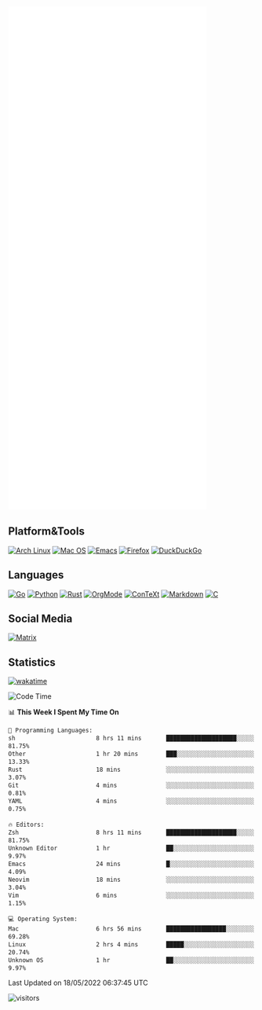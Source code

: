 ![Metrics](https://github.com/SteamedFish/SteamedFish/blob/master/github-metrics.svg)

## Platform&Tools

[![Arch Linux](https://img.shields.io/badge/ArchLinux-1793D1?logo=arch-linux&logoColor=fff&style=flat-square)](https://archlinux.org/)
[![Mac OS](https://img.shields.io/badge/MacOS-000000?style=flat-square&logo=macos&logoColor=F0F0F0)](https://www.apple.com/macos/)
[![Emacs](https://img.shields.io/badge/Emacs-%237F5AB6.svg?&style=flat-square&logo=gnu-emacs&logoColor=white)](https://www.gnu.org/software/emacs/)
[![Firefox](https://img.shields.io/badge/Firefox-FF7139?style=flat-square&logo=Firefox-Browser&logoColor=white)](https://firefox.com/)
[![DuckDuckGo](https://img.shields.io/badge/DuckDuckGo-DE5833?style=flat-square&logo=DuckDuckGo&logoColor=white)](https://duckduckgo.com/)

## Languages

[![Go](https://img.shields.io/badge/Golang-%2300ADD8.svg?style=flat-square&logo=go&logoColor=white)](https://golang.org/)
[![Python](https://img.shields.io/badge/Python-3670A0?style=flat-square&logo=python&logoColor=ffdd54)](https://www.python.org/)
[![Rust](https://img.shields.io/badge/Rust-%23000000.svg?style=flat-square&logo=rust&logoColor=white)](https://www.rust-lang.org/)
[![OrgMode](https://img.shields.io/badge/OrgMode-%23000000.svg?style=flat-square&logo=org&logoColor=white)](https://orgmode.org/)
[![ConTeXt](https://img.shields.io/badge/ConTeXt-%23008080.svg?style=flat-square&logo=latex&logoColor=white)](https://contextgarden.net/)
[![Markdown](https://img.shields.io/badge/MarkDown-%23000000.svg?style=flat-square&logo=markdown&logoColor=white)](https://daringfireball.net/projects/markdown/)
[![C](https://img.shields.io/badge/C-%2300599C.svg?style=flat-square&logo=c&logoColor=white)](https://www.iso.org/standard/74528.html)

## Social Media

[![Matrix](https://img.shields.io/badge/SteamedFish-2CA5E0?style=social&logo=matrix&logoColor=black)](https://matrix.to/#/@i:steamedfish.org)

## Statistics
[![wakatime](https://wakatime.com/badge/user/168280d6-fcf2-4b4f-ad3a-dc4612f35b38.svg)](https://wakatime.com/@168280d6-fcf2-4b4f-ad3a-dc4612f35b38)

<!--START_SECTION:waka-->
![Code Time](http://img.shields.io/badge/Code%20Time-1%2C815%20hrs%2052%20mins-blue)

📊 **This Week I Spent My Time On** 

```text
💬 Programming Languages: 
sh                       8 hrs 11 mins       ████████████████████░░░░░   81.75% 
Other                    1 hr 20 mins        ███░░░░░░░░░░░░░░░░░░░░░░   13.33% 
Rust                     18 mins             ░░░░░░░░░░░░░░░░░░░░░░░░░   3.07% 
Git                      4 mins              ░░░░░░░░░░░░░░░░░░░░░░░░░   0.81% 
YAML                     4 mins              ░░░░░░░░░░░░░░░░░░░░░░░░░   0.75%

🔥 Editors: 
Zsh                      8 hrs 11 mins       ████████████████████░░░░░   81.75% 
Unknown Editor           1 hr                ██░░░░░░░░░░░░░░░░░░░░░░░   9.97% 
Emacs                    24 mins             █░░░░░░░░░░░░░░░░░░░░░░░░   4.09% 
Neovim                   18 mins             ░░░░░░░░░░░░░░░░░░░░░░░░░   3.04% 
Vim                      6 mins              ░░░░░░░░░░░░░░░░░░░░░░░░░   1.15%

💻 Operating System: 
Mac                      6 hrs 56 mins       █████████████████░░░░░░░░   69.28% 
Linux                    2 hrs 4 mins        █████░░░░░░░░░░░░░░░░░░░░   20.74% 
Unknown OS               1 hr                ██░░░░░░░░░░░░░░░░░░░░░░░   9.97%

```


 Last Updated on 18/05/2022 06:37:45 UTC
<!--END_SECTION:waka-->

![visitors](https://visitor-badge.laobi.icu/badge?page_id=SteamedFish.SteamedFish)
